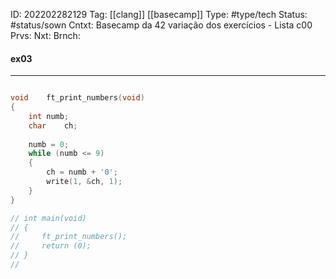 ID: 202202282129
Tag: [[clang]] [[basecamp]]
Type: #type/tech
Status: #status/sown 
Cntxt: Basecamp da 42 variação dos exercícios - Lista c00
Prvs: 
Nxt: 
Brnch: 

#### ex03
---

```c

void    ft_print_numbers(void)
{
    int numb;
    char    ch;
    
    numb = 0;
    while (numb <= 9)
    {
        ch = numb + '0';
        write(1, &ch, 1);
    }
}

// int main(void)
// {
//     ft_print_numbers();
//     return (0);
// }
// 
```
